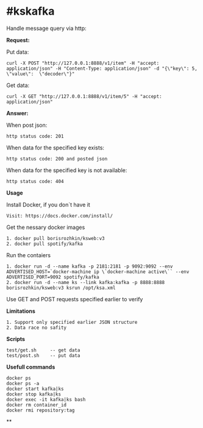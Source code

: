 #kskafka
=======

Handle message query via http:


**Request:**

Put data: 
    
    curl -X POST "http://127.0.0.1:8888/v1/item" -H "accept: application/json" -H "Content-Type: application/json" -d "{\"key\": 5, \"value\":  \"decoder\"}"	

Get data: 

    curl -X GET "http://127.0.0.1:8888/v1/item/5" -H "accept: application/json"

**Answer:**

When post json:
	
	http status code: 201

When data for the specified key exists:

	http status code: 200 and posted json
    
When data for the specified key is not available:

	http status code: 404


**Usage**

Install Docker, if you don`t have it

    Visit: https://docs.docker.com/install/    

Get the nessary docker images

    1. docker pull borisrozhkin/ksweb:v3
    2. docker pull spotify/kafka    

Run the contaiers

    1. docker run -d --name kafka -p 2181:2181 -p 9092:9092 --env ADVERTISED_HOST=`docker-machine ip \`docker-machine active\`` --env ADVERTISED_PORT=9092 spotify/kafka
    2. docker run -d --name ks --link kafka:kafka -p 8888:8888 borisrozhkin/ksweb:v3 ksrun /opt/ksa.xml

Use GET and POST requests specified earlier to verify


**Limitations**

    1. Support only specified earlier JSON structure
    2. Data race no safity


**Scripts**

    test/get.sh 	-- get data
    test/post.sh	-- put data

**Usefull commands**

    docker ps	
    docker ps -a
    docker start kafka|ks
    docker stop kafka|ks
    docker exec -it kafka|ks bash
    docker rm container_id
    docker rmi repository:tag


**
